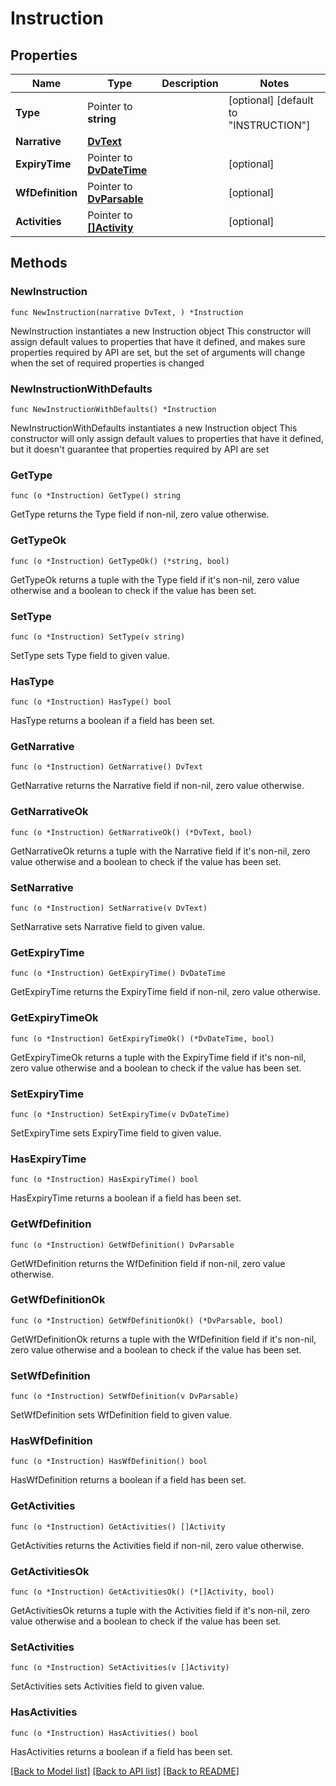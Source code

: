 # Instruction

## Properties

Name | Type | Description | Notes
------------ | ------------- | ------------- | -------------
**Type** | Pointer to **string** |  | [optional] [default to "INSTRUCTION"]
**Narrative** | [**DvText**](DvText.md) |  | 
**ExpiryTime** | Pointer to [**DvDateTime**](DvDateTime.md) |  | [optional] 
**WfDefinition** | Pointer to [**DvParsable**](DvParsable.md) |  | [optional] 
**Activities** | Pointer to [**[]Activity**](Activity.md) |  | [optional] 

## Methods

### NewInstruction

`func NewInstruction(narrative DvText, ) *Instruction`

NewInstruction instantiates a new Instruction object
This constructor will assign default values to properties that have it defined,
and makes sure properties required by API are set, but the set of arguments
will change when the set of required properties is changed

### NewInstructionWithDefaults

`func NewInstructionWithDefaults() *Instruction`

NewInstructionWithDefaults instantiates a new Instruction object
This constructor will only assign default values to properties that have it defined,
but it doesn't guarantee that properties required by API are set

### GetType

`func (o *Instruction) GetType() string`

GetType returns the Type field if non-nil, zero value otherwise.

### GetTypeOk

`func (o *Instruction) GetTypeOk() (*string, bool)`

GetTypeOk returns a tuple with the Type field if it's non-nil, zero value otherwise
and a boolean to check if the value has been set.

### SetType

`func (o *Instruction) SetType(v string)`

SetType sets Type field to given value.

### HasType

`func (o *Instruction) HasType() bool`

HasType returns a boolean if a field has been set.

### GetNarrative

`func (o *Instruction) GetNarrative() DvText`

GetNarrative returns the Narrative field if non-nil, zero value otherwise.

### GetNarrativeOk

`func (o *Instruction) GetNarrativeOk() (*DvText, bool)`

GetNarrativeOk returns a tuple with the Narrative field if it's non-nil, zero value otherwise
and a boolean to check if the value has been set.

### SetNarrative

`func (o *Instruction) SetNarrative(v DvText)`

SetNarrative sets Narrative field to given value.


### GetExpiryTime

`func (o *Instruction) GetExpiryTime() DvDateTime`

GetExpiryTime returns the ExpiryTime field if non-nil, zero value otherwise.

### GetExpiryTimeOk

`func (o *Instruction) GetExpiryTimeOk() (*DvDateTime, bool)`

GetExpiryTimeOk returns a tuple with the ExpiryTime field if it's non-nil, zero value otherwise
and a boolean to check if the value has been set.

### SetExpiryTime

`func (o *Instruction) SetExpiryTime(v DvDateTime)`

SetExpiryTime sets ExpiryTime field to given value.

### HasExpiryTime

`func (o *Instruction) HasExpiryTime() bool`

HasExpiryTime returns a boolean if a field has been set.

### GetWfDefinition

`func (o *Instruction) GetWfDefinition() DvParsable`

GetWfDefinition returns the WfDefinition field if non-nil, zero value otherwise.

### GetWfDefinitionOk

`func (o *Instruction) GetWfDefinitionOk() (*DvParsable, bool)`

GetWfDefinitionOk returns a tuple with the WfDefinition field if it's non-nil, zero value otherwise
and a boolean to check if the value has been set.

### SetWfDefinition

`func (o *Instruction) SetWfDefinition(v DvParsable)`

SetWfDefinition sets WfDefinition field to given value.

### HasWfDefinition

`func (o *Instruction) HasWfDefinition() bool`

HasWfDefinition returns a boolean if a field has been set.

### GetActivities

`func (o *Instruction) GetActivities() []Activity`

GetActivities returns the Activities field if non-nil, zero value otherwise.

### GetActivitiesOk

`func (o *Instruction) GetActivitiesOk() (*[]Activity, bool)`

GetActivitiesOk returns a tuple with the Activities field if it's non-nil, zero value otherwise
and a boolean to check if the value has been set.

### SetActivities

`func (o *Instruction) SetActivities(v []Activity)`

SetActivities sets Activities field to given value.

### HasActivities

`func (o *Instruction) HasActivities() bool`

HasActivities returns a boolean if a field has been set.


[[Back to Model list]](../README.md#documentation-for-models) [[Back to API list]](../README.md#documentation-for-api-endpoints) [[Back to README]](../README.md)


